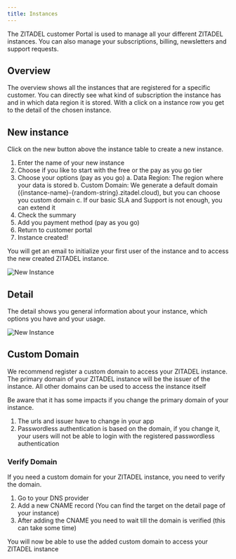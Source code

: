 ```yaml
---
title: Instances
---
```


The ZITADEL customer Portal is used to manage all your different ZITADEL instances.
You can also manage your subscriptions, billing, newsletters and support requests.

## Overview

The overview shows all the instances that are registered for a specific customer.
You can directly see what kind of subscription the instance has and in which data region it is stored.
With a click on a instance row you get to the detail of the chosen instance.

## New instance

Click on the new button above the instance table to create a new instance.
1. Enter the name of your new instance
2. Choose if you like to start with the free or the pay as you go tier
3. Choose your options (pay as you go)
   a. Data Region: The region where your data is stored
   b. Custom Domain: We generate a default domain ({instance-name}-{random-string}.zitadel.cloud), but you can choose you custom domain
   c. If our basic SLA and Support is not enough, you can extend it
4. Check the summary
5. Add you payment method (pay as you go)
6. Return to customer portal
7. Instance created!

You will get an email to initialize your first user of the instance and to access the new created ZITADEL instance.

![New Instance](/img/manuals/portal/customer_portal_new_instance.gif)

## Detail

The detail shows you general information about your instance, which options you have and your usage.

![New Instance](/img/manuals/portal/customer_portal_instance_detail.png)

## Custom Domain

We recommend register a custom domain to access your ZITADEL instance.
The primary domain of your ZITADEL instance will be the issuer of the instance. All other domains can be used to access the instance itself

Be aware that it has some impacts if you change the primary domain of your instance.
1. The urls and issuer have to change in your app
2. Passwordless authentication is based on the domain, if you change it, your users will not be able to login with the registered passwordless authentication

### Verify Domain

If you need a custom domain for your ZITADEL instance, you need to verify the domain.

1. Go to your DNS provider
2. Add a new CNAME record (You can find the target on the detail page of your instance)
3. After adding the CNAME you need to wait till the domain is verified (this can take some time)

You will now be able to use the added custom domain to access your ZITADEL instance